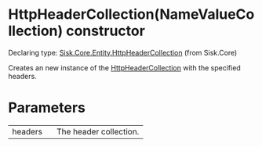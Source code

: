 <!--

Copyrights 2023 Sisk Framework - CypherPotato
Published under MIT license

!!! DO NOT EDIT THIS FILE !!!
This file was generated by a tool in the Sisk package. To edit the information in this documentation,
edit the XML documentation present in the Sisk source code.

-->


# HttpHeaderCollection(NameValueCollection) constructor

Declaring type: [Sisk.Core.Entity.HttpHeaderCollection](/spec/Sisk.Core.Entity.HttpHeaderCollection.md) (from Sisk.Core)


Creates an new instance of the <a href="/spec/Sisk.Core.Entity.HttpHeaderCollection.md">HttpHeaderCollection</a> with the specified headers.


# Parameters

<table>
    <tbody>
<tr>
    <td width="33%">headers</td>
    <td>The header collection.</td>
</tr>
    </tbody>
</table>
